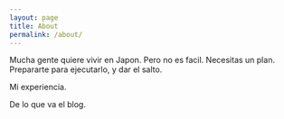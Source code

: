```yaml
---
layout: page
title: About
permalink: /about/
---
```


Mucha gente quiere vivir en Japon. Pero no es facil. Necesitas un plan. Prepararte para ejecutarlo, y dar el salto.

Mi experiencia.

De lo que va el blog.

